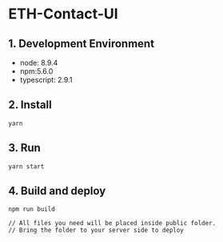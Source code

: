 # ETH-Contact-UI

## 1. Development Environment

- node: 8.9.4
- npm:5.6.0
- typescript: 2.9.1

## 2. Install

```
yarn
```

## 3. Run

```
yarn start
```

## 4. Build and deploy

```
npm run build

// All files you need will be placed inside public folder.
// Bring the folder to your server side to deploy
```
